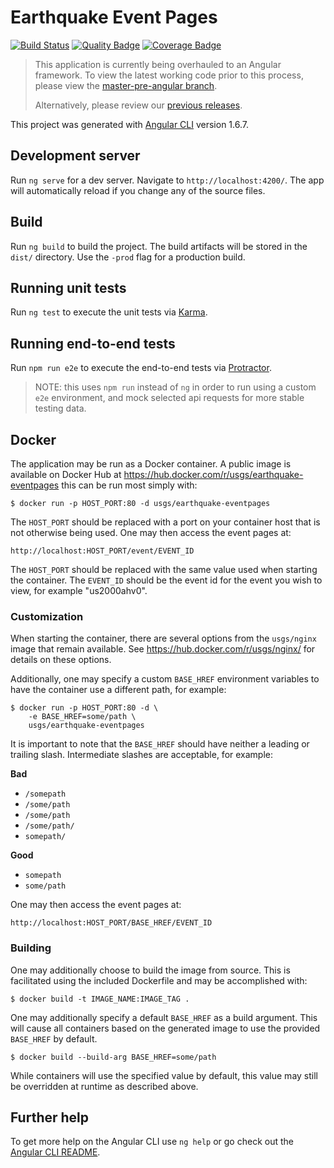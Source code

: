 # Earthquake Event Pages

[![Build Status](https://travis-ci.org/usgs/earthquake-eventpages.svg?branch=master)](https://travis-ci.org/usgs/earthquake-eventpages)
[![Quality Badge](https://api.codacy.com/project/badge/Grade/530313b3177648c2b31eec342c47e719)](https://www.codacy.com/app/usgs/earthquake-eventpages?utm_source=github.com&amp;utm_medium=referral&amp;utm_content=usgs/earthquake-eventpages&amp;utm_campaign=Badge_Grade)
[![Coverage Badge](https://api.codacy.com/project/badge/Coverage/530313b3177648c2b31eec342c47e719)](https://www.codacy.com/app/usgs/earthquake-eventpages?utm_source=github.com&utm_medium=referral&utm_content=usgs/earthquake-eventpages&utm_campaign=Badge_Coverage)


> This application is currently being overhauled to an Angular framework. To
> view the latest working code prior to this process, please view the
> [master-pre-angular branch](https://github.com/usgs/earthquake-eventpages/tree/master-pre-angular).
>
> Alternatively, please review our [previous releases](https://github.com/usgs/earthquake-eventpages/releases).

This project was generated with [Angular CLI](https://github.com/angular/angular-cli)
version 1.6.7.

## Development server

Run `ng serve` for a dev server. Navigate to `http://localhost:4200/`.
The app will automatically reload if you change any of the source files.

## Build

Run `ng build` to build the project. The build artifacts will be stored in
the `dist/` directory. Use the `-prod` flag for a production build.

## Running unit tests

Run `ng test` to execute the unit tests via [Karma](https://karma-runner.github.io).

## Running end-to-end tests

Run `npm run e2e` to execute the end-to-end tests via [Protractor](http://www.protractortest.org/).

> NOTE: this uses `npm run` instead of `ng` in order to run using a custom `e2e` environment,
> and mock selected api requests for more stable testing data.

## Docker

The application may be run as a Docker container. A public image is available
on Docker Hub at https://hub.docker.com/r/usgs/earthquake-eventpages this can
be run most simply with:

```
$ docker run -p HOST_PORT:80 -d usgs/earthquake-eventpages
```

The `HOST_PORT` should be replaced with a port on your container host that is
not otherwise being used. One may then access the event pages at:

```
http://localhost:HOST_PORT/event/EVENT_ID
```

The `HOST_PORT` should be replaced with the same value used when starting the
container. The `EVENT_ID` should be the event id for the event you wish to
view, for example "us2000ahv0".

### Customization

When starting the container, there are several options from the `usgs/nginx`
image that remain available. See https://hub.docker.com/r/usgs/nginx/ for
details on these options.

Additionally, one may specify a custom `BASE_HREF` environment variables to
have the container use a different path, for example:

```
$ docker run -p HOST_PORT:80 -d \
    -e BASE_HREF=some/path \
    usgs/earthquake-eventpages
```

It is important to note that the `BASE_HREF` should have neither a leading or
trailing slash. Intermediate slashes are acceptable, for example:

**Bad**
 - `/somepath`
 - `/some/path`
 - `/some/path`
 - `/some/path/`
 - `somepath/`

**Good**
 - `somepath`
 - `some/path`

One may then access the event pages at:

```
http://localhost:HOST_PORT/BASE_HREF/EVENT_ID
```

### Building

One may additionally choose to build the image from source. This is facilitated
using the included Dockerfile and may be accomplished with:

```
$ docker build -t IMAGE_NAME:IMAGE_TAG .
```

One may additionally specify a default `BASE_HREF` as a build argument. This
will cause all containers based on the generated image to use the provided
`BASE_HREF` by default.

```
$ docker build --build-arg BASE_HREF=some/path
```

While containers will use the specified value by default, this value may still
be overridden at runtime as described above.


## Further help

To get more help on the Angular CLI use `ng help` or go check out the
[Angular CLI README](https://github.com/angular/angular-cli/blob/master/README.md).
